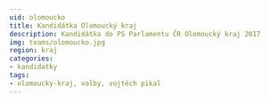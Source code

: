 ```yaml
---
uid: olomoucko
title: Kandidátka Olomoucký kraj
description: Kandidátka do PS Parlamentu ČR Olomoucký kraj 2017
img: teams/olomoucko.jpg
region: kraj
categories:
- kandidatky
tags:
- olomoucky-kraj, volby, vojtěch pikal
---
```

